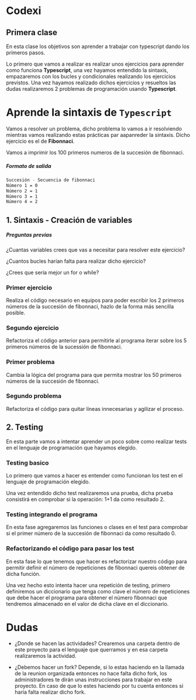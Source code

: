 # Codexi
## Primera clase
En esta clase los objetivos son aprender a trabajar con typescript dando los primeros pasos.

Lo primero que vamos a realizar es realizar unos ejercicios para aprender como funciona **Typescript**, una vez hayamos entendido la sintaxis, empazaremos con los bucles y condicionales realizando los ejercicios previstos. Una vez hayamos realizado dichos ejercicios y resueltos las dudas realizaremos 2 problemas de programación usando **Typescript**.


# Aprende la sintaxis de `Typescript`

Vamos a resolver un problema, dicho problema lo vamos a ir resolviendo mientras vamos realizando estas prácticas par aapanreder la sintaxis. Dicho ejercicio es el de **Fibonnaci**.

Vamos a imprimir los 100 primeros numeros de la succesión de fibonnaci.

##### Formato de salida

```Bash
Succesión - Secuencia de fibonnaci
Número 1 = 0
Número 2 = 1
Número 3 = 1
Número 4 = 2
```

## 1. Sintaxis - Creación de variables
##### Preguntas previas
¿Cuantas variables crees que vas a necesitar para resolver este ejercicio?

¿Cuantos bucles harían falta para realizar dicho ejercicio?

¿Crees que sería mejor un for o while?


### Primer ejercicio

Realiza el código necesario en equipos para poder escribir los 2 primeros números de la succesión de fibonnaci, hazlo de la forma más sencilla posible.


### Segundo ejercicio

Refactoriza el código anterior para permitirle al programa iterar sobre los 5 primeros números de la sucessión de fibonnaci.

### Primer problema

Cambia la lógica del programa para que permita mostrar los 50 primeros números de la succesión de fibonnaci.

### Segundo problema

Refactoriza el código para quitar líneas innecesarias y agilizar el proceso.

## 2. Testing

En esta parte vamos a intentar aprender un poco sobre como realizar tests en el lenguaje de programación que hayamos elegido.

### Testing basico

Lo primero que vamos a hacer es entender como funcionan los test en el lenguaje de programación elegido.

Una vez entendido dicho test realizaremos una prueba, dicha prueba consistirá en comprobar si la operación: 1+1 da como resultado 2.

### Testing integrando el programa

En esta fase agregaremos las funciones o clases en el test para comprobar si el primer número de la succesión de fibonnaci da como resultado 0.

### Refactorizando el código para pasar los test

En esta fase lo que tenemos que hacer es refactorizar nuestro código para permitir definir el número de repeticiones de fibonnaci quereis obtener de dicha función. 

Una vez hecho esto intenta hacer una repetición de testing, primero definiremos un diccionario que tenga como clave el número de repeticiones que debe hacer el programa para obtener el número fibonnaci que tendremos almacenado en el valor de dicha clave en el diccionario.


# Dudas

- ¿Donde se hacen las actividades?
Crearemos una carpeta dentro de este proyecto para el lenguaje que querramos y en esa carpeta realizaremos la actividad.

- ¿Debemos hacer un fork?
Depende, si lo estas haciendo en la llamada de la reunion organizada entonces no hace falta dicho fork, los administradores te dirán unas instrucciones para trabajar en este proyecto. En caso de que lo estes haciendo por tu cuenta entonces si haría falta realizar dicho fork.
